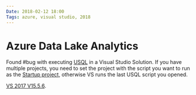 ```yaml
---
Date: 2018-02-12 18:00
Tags: azure, visual studio, 2018
---
```


# Azure Data Lake Analytics

Found #bug with executing [USQL](https://msdn.microsoft.com/en-us/azure/data-lake-analytics/u-sql/u-sql-language-reference) in a Visual Studio Solution. If you have multiple projects, you need to set the project with the script you want to run as the [Startup project](https://msdn.microsoft.com/en-us/library/a1awth7y.aspx), otherwise VS runs the last USQL script you opened.

[VS 2017 V15.5.6](https://aka.ms/upgradevs2017).